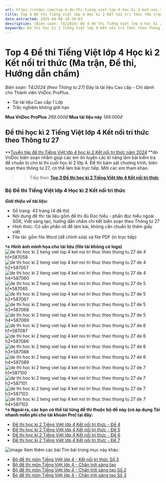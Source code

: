 ```yaml
---
url: https://vndoc.com/top-4-de-thi-tieng-viet-lop-4-hoc-ki-2-ket-noi-tri-thuc-ma-tran-de-thi-huong-dan-cham-318811
title: Top 4 Đề thi Tiếng Việt lớp 4 Học kì 2 Kết nối tri thức (Ma trận, Đề thi, Hướng dẫn chấm) - Biên soạn: T4/2024 (theo Thông tư 27) - VnDoc.com
date_extracted: 2025-04-08 10:39:03
description: (Biên soạn: T4/2024) Bộ 4 đề thi Tiếng Việt lớp 4 học kì 2 Kết nối tri thức năm 2024 theo Thông tư 27 được VnDoc biên soạn (gồm đề thi, hướng dẫn chấm chi tiết) nhằm hỗ trợ các em học sinh tham khảo, luyện tập để đạt kết quả cao trong kì thi sắp tới.
keywords: Đề thi học kì 2 Tiếng Việt lớp 4 Kết nối tri thức theo Thông tư 27,Đề thi Tiếng Việt lớp 4 học kì 2 Kết nối tri thức,Đề thi Tiếng Việt lớp 4 học kì 2 năm 2024,đề thi học kì 2 lớp 4,đề thi tiếng việt lớp 4 học kì 2,đề thi tiếng việt 4 học kì 2,đề thi tiếng việt cuối kì 2 lớp 4,de thi học kì 2 lớp 4 môn tiếng việt,de thi cuối kì 2 lớp 4 môn tiếng việt,đề thi tiếng việt lớp 4 học kỳ 2,đề thi học kì 2 môn tiếng việt,đề thi tiếng việt lớp 4 cuối học kì 2,de thi tiếng việt lớp 4 kì 2
---
```


# Top 4 Đề thi Tiếng Việt lớp 4 Học kì 2 Kết nối tri thức \(Ma trận, Đề thi, Hướng dẫn chấm\)
_Biên soạn: T4/2024 \(theo Thông tư 27\)_
Đây là tài liệu Cao cấp - Chỉ dành cho Thành viên VnDoc ProPlus.
  * Tải tài liệu Cao cấp 1 Lớp
  * Trắc nghiệm không giới hạn

**Mua VnDoc ProPlus** _269.000đ_ **Mua tài liệu này** _149.000đ_
## **Đề thi học kì 2 Tiếng Việt lớp 4 Kết nối tri thức theo Thông tư 27**
**[Tuyển tập đề thi Tiếng Việt lớp 4 học kì 2 Kết nối tri thức năm 2024](<https://vndoc.com/top-4-de-thi-tieng-viet-lop-4-hoc-ki-2-ket-noi-tri-thuc-ma-tran-de-thi-huong-dan-cham-318811>) **do VnDoc biên soạn nhằm giúp các em ôn luyện các kĩ năng làm bài kiểm tra để chuẩn bị cho kì thi cuối học kì 2 lớp 4. Đề thi bám sát chương trình, biên soạn theo thông tư 27, có thể làm bài trực tiếp. Mời các em tham khảo.
>> Tiếp theo **[Top 3 Đề thi học kì 2 Tiếng Việt lớp 4 Kết nối tri thức](<https://vndoc.com/top-3-de-thi-hoc-ki-2-tieng-viet-lop-4-ket-noi-tri-thuc-theo-thong-tu-27-318495>)**
### Bộ Đề thi Tiếng Việt lớp 4 Học kì 2 Kết nối tri thức
 _**Giới thiệu về tài liệu:**_
  * Số trang: 43 trang \(4 đề thi\)
  * Nội dung đề thi: tài liệu gồm đề thi đủ Đọc hiểu - phần đọc hiểu ngoài SGK, Viết sáng tạo, hướng dẫn chấm chi tiết biên soạn theo Thông tư 27
  * Hình thức: Có sẵn phần oli để làm bài, không cần chuẩn bị thêm giấy viết
  * File tải: gồm file Word \(dễ chỉnh sửa\) và file PDF \(in trực tiếp\)

**↪ Hình ảnh minh họa cho tài liệu \(file tải không có logo\)**
![de thi hoc ki 2 tieng viet lop 4 ket noi tri thuc theo thong tu 27 de 4 h1*587058](https://i.vdoc.vn/data/image/2024/04/19/de-thi-hoc-ki-2-tieng-viet-lop-4-ket-noi-tri-thuc-theo-thong-tu-27-de-4-h1.jpg)![de thi hoc ki 2 tieng viet lop 4 ket noi tri thuc theo thong tu 27 de 4 h2*587057](https://i.vdoc.vn/data/image/2024/04/19/de-thi-hoc-ki-2-tieng-viet-lop-4-ket-noi-tri-thuc-theo-thong-tu-27-de-4-h2.jpg)![de thi hoc ki 2 tieng viet lop 4 ket noi tri thuc theo thong tu 27 de 4 h4*587060](https://i.vdoc.vn/data/image/2024/04/19/de-thi-hoc-ki-2-tieng-viet-lop-4-ket-noi-tri-thuc-theo-thong-tu-27-de-4-h4.jpg)![de thi hoc ki 2 tieng viet lop 4 ket noi tri thuc theo thong tu 27 de 5 h1*587065](https://i.vdoc.vn/data/image/2024/04/19/de-thi-hoc-ki-2-tieng-viet-lop-4-ket-noi-tri-thuc-theo-thong-tu-27-de-5-h1.jpg)![de thi hoc ki 2 tieng viet lop 4 ket noi tri thuc theo thong tu 27 de 5 h2*587067](https://i.vdoc.vn/data/image/2024/04/19/de-thi-hoc-ki-2-tieng-viet-lop-4-ket-noi-tri-thuc-theo-thong-tu-27-de-5-h2.jpg)![de thi hoc ki 2 tieng viet lop 4 ket noi tri thuc theo thong tu 27 de 5 h3*587068](https://i.vdoc.vn/data/image/2024/04/19/de-thi-hoc-ki-2-tieng-viet-lop-4-ket-noi-tri-thuc-theo-thong-tu-27-de-5-h3.jpg)![de thi hoc ki 2 tieng viet lop 4 ket noi tri thuc theo thong tu 27 de 5 h4*587069](https://i.vdoc.vn/data/image/2024/04/19/de-thi-hoc-ki-2-tieng-viet-lop-4-ket-noi-tri-thuc-theo-thong-tu-27-de-5-h4.jpg)![de thi hoc ki 2 tieng viet lop 4 ket noi tri thuc theo thong tu 27 de 6 h1*587087](https://i.vdoc.vn/data/image/2024/04/19/de-thi-hoc-ki-2-tieng-viet-lop-4-ket-noi-tri-thuc-theo-thong-tu-27-de-6-h1.jpg)![de thi hoc ki 2 tieng viet lop 4 ket noi tri thuc theo thong tu 27 de 6 h2*587086](https://i.vdoc.vn/data/image/2024/04/19/de-thi-hoc-ki-2-tieng-viet-lop-4-ket-noi-tri-thuc-theo-thong-tu-27-de-6-h2.jpg)![de thi hoc ki 2 tieng viet lop 4 ket noi tri thuc theo thong tu 27 de 6 h3*587088](https://i.vdoc.vn/data/image/2024/04/19/de-thi-hoc-ki-2-tieng-viet-lop-4-ket-noi-tri-thuc-theo-thong-tu-27-de-6-h3.jpg)![de thi hoc ki 2 tieng viet lop 4 ket noi tri thuc theo thong tu 27 de 6 h4*587089](https://i.vdoc.vn/data/image/2024/04/19/de-thi-hoc-ki-2-tieng-viet-lop-4-ket-noi-tri-thuc-theo-thong-tu-27-de-6-h4.jpg)![de thi hoc ki 2 tieng viet lop 4 ket noi tri thuc theo thong tu 27 de 7 h1*587100](https://i.vdoc.vn/data/image/2024/04/19/de-thi-hoc-ki-2-tieng-viet-lop-4-ket-noi-tri-thuc-theo-thong-tu-27-de-7-h1.jpg)![de thi hoc ki 2 tieng viet lop 4 ket noi tri thuc theo thong tu 27 de 7 h2*587101](https://i.vdoc.vn/data/image/2024/04/19/de-thi-hoc-ki-2-tieng-viet-lop-4-ket-noi-tri-thuc-theo-thong-tu-27-de-7-h2.jpg)![de thi hoc ki 2 tieng viet lop 4 ket noi tri thuc theo thong tu 27 de 7 h3*587103](https://i.vdoc.vn/data/image/2024/04/19/de-thi-hoc-ki-2-tieng-viet-lop-4-ket-noi-tri-thuc-theo-thong-tu-27-de-7-h3.jpg)![de thi hoc ki 2 tieng viet lop 4 ket noi tri thuc theo thong tu 27 de 7 h4*587102](https://i.vdoc.vn/data/image/2024/04/19/de-thi-hoc-ki-2-tieng-viet-lop-4-ket-noi-tri-thuc-theo-thong-tu-27-de-7-h4.jpg)
**↪ Ngoài ra, các bạn có thể tài từng đề thi thuộc bộ đề này \(có áp dụng Tải nhanh miễn phí cho tài khoản Pro\) tại đây:**
  * [Đề thi học kì 2 Tiếng Việt lớp 4 Kết nối tri thức - Đề 4](<https://vndoc.com/de-thi-hoc-ki-2-tieng-viet-lop-4-ket-noi-tri-thuc-theo-thong-tu-27-de-4-318801>)
  * [Đề thi học kì 2 Tiếng Việt lớp 4 Kết nối tri thức - Đề 5](<https://vndoc.com/de-thi-hoc-ki-2-tieng-viet-lop-4-ket-noi-tri-thuc-theo-thong-tu-27-de-5-318802>)
  * [Đề thi học kì 2 Tiếng Việt lớp 4 Kết nối tri thức - Đề 6](<https://vndoc.com/de-thi-hoc-ki-2-tieng-viet-lop-4-ket-noi-tri-thuc-theo-thong-tu-27-de-6-318804>)
  * [Đề thi học kì 2 Tiếng Việt lớp 4 Kết nối tri thức - Đề 7](<https://vndoc.com/de-thi-hoc-ki-2-tieng-viet-lop-4-ket-noi-tri-thuc-theo-thong-tu-27-de-7-318809>)

![image](https://i.vdoc.vn/data/image/2024/02/24/Order-Tai-lieu.png)
Xem thêm các bài Tìm bài trong mục này khác:
  * [Bộ đề thi môn Tiếng Việt lớp 4 - Kết nối tri thức Số 3](</bo-7-de-thi-hoc-ki-2-tieng-viet-lop-4-ket-noi-tri-thuc-ma-tran-huong-dan-cham-318813>)
  * [Bộ đề thi môn Tiếng Việt lớp 4 - Chân trời sáng tạo](</bo-de-thi-hoc-ki-2-tieng-viet-lop-4-chan-troi-sang-tao-theo-thong-tu-27-so-1-318564>)
  * [Bộ đề thi môn Tiếng Việt lớp 4 - Chân trời sáng tạo Số 2](</top-3-de-thi-tieng-viet-lop-4-hoc-ki-2-chan-troi-sang-tao-ma-tran-de-thi-huong-dan-cham-318820>)
  * [Bộ đề thi môn Tiếng Việt lớp 4 - Chân trời sáng tạo Số 3](</bo-7-de-thi-hoc-ki-2-tieng-viet-lop-4-chan-troi-sang-tao-co-huong-dan-cham-318821>)

